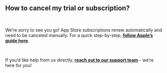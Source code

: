 <!-- 
---
title: How to cancel my trial or subscription?
--- 
-->

## **How to cancel my trial or subscription?**

<br />

We’re sorry to see you go! App Store subscriptions renew automatically and need to be canceled manually. For a quick step-by-step, [**follow Apple’s guide here**](https://support.apple.com/en-us/118428). 

<br />

If you’d like help from us directly, [**reach out to our support team**](authenticator://contact?subject=Cancel%20my%20subscription) - we’re here for you!





